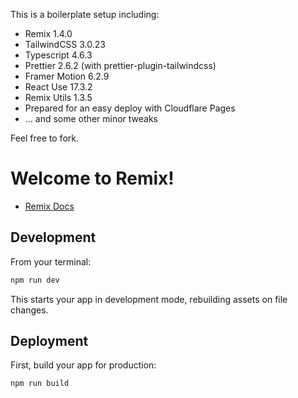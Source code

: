 This is a boilerplate setup including:

- Remix 1.4.0
- TailwindCSS 3.0.23
- Typescript 4.6.3
- Prettier 2.6.2 (with prettier-plugin-tailwindcss)
- Framer Motion 6.2.9
- React Use 17.3.2
- Remix Utils 1.3.5
- Prepared for an easy deploy with Cloudflare Pages
- ... and some other minor tweaks

Feel free to fork.


# Welcome to Remix!

- [Remix Docs](https://remix.run/docs)

## Development

From your terminal:

```sh
npm run dev
```

This starts your app in development mode, rebuilding assets on file changes.

## Deployment

First, build your app for production:

```sh
npm run build
```
